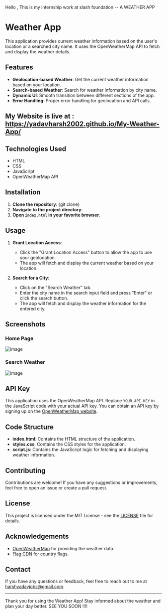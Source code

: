 Hello , This is my internship work at slash foundation  -- A WEATHER APP 

# Weather App
This application provides current weather information based on the user's location or a searched city name. It uses the OpenWeatherMap API to fetch and display the weather details.

## Features

- **Geolocation-based Weather**: Get the current weather information based on your location.
- **Search-based Weather**: Search for weather information by city name.
- **Dynamic UI**: Smooth transition between different sections of the app.
- **Error Handling**: Proper error handling for geolocation and API calls.

## My Website is live at :  https://yadavharsh2002.github.io/My-Weather-App/

## Technologies Used

- HTML
- CSS
- JavaScript
- OpenWeatherMap API

## Installation

1. **Clone the repository**:
    {git clone}
2. **Navigate to the project directory**:
3. **Open `index.html` in your favorite browser**.

## Usage

1. **Grant Location Access**:
    - Click the "Grant Location Access" button to allow the app to use your geolocation.
    - The app will fetch and display the current weather based on your location.

2. **Search for a City**:
    - Click on the "Search Weather" tab.
    - Enter the city name in the search input field and press "Enter" or click the search button.
    - The app will fetch and display the weather information for the entered city.

## Screenshots

### Home Page
![image](https://github.com/Yadavharsh2002/My-Weather-App/assets/106028591/16e9f921-3163-4be3-b8c6-cafd4e7369b8)


### Search Weather
![image](https://github.com/Yadavharsh2002/My-Weather-App/assets/106028591/8f725cc2-35c8-4c04-b8f4-ef35282a4fa7)


## API Key

This application uses the OpenWeatherMap API. Replace `YOUR_API_KEY` in the JavaScript code with your actual API key. You can obtain an API key by signing up on the [OpenWeatherMap website](https://home.openweathermap.org/users/sign_up).

## Code Structure

- **index.html**: Contains the HTML structure of the application.
- **styles.css**: Contains the CSS styles for the application.
- **script.js**: Contains the JavaScript logic for fetching and displaying weather information.

## Contributing

Contributions are welcome! If you have any suggestions or improvements, feel free to open an issue or create a pull request.

## License

This project is licensed under the MIT License - see the [LICENSE](LICENSE) file for details.

## Acknowledgements

- [OpenWeatherMap](https://openweathermap.org/) for providing the weather data.
- [Flag CDN](https://flagcdn.com/) for country flags.

## Contact

If you have any questions or feedback, feel free to reach out to me at [harshyadavjobs@gmail.com](mailto:your-email@example.com).

---

Thank you for using the Weather App! Stay informed about the weather and plan your day better. 
SEE YOU SOON !!!!
